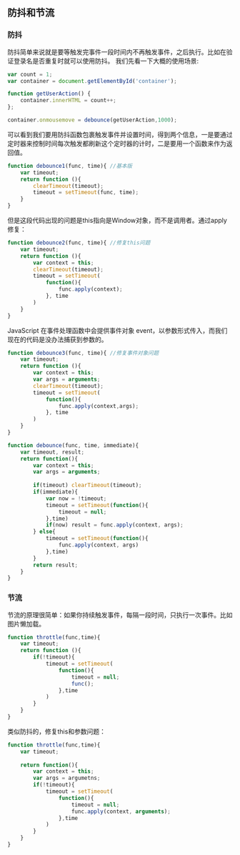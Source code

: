 防抖和节流
----
### 防抖
防抖简单来说就是要等触发完事件一段时间内不再触发事件，之后执行。比如在验证登录名是否重复时就可以使用防抖。
我们先看一下大概的使用场景:
```js
var count = 1;
var container = document.getElementById('container');

function getUserAction() {
    container.innerHTML = count++;
};

container.onmousemove = debounce(getUserAction,1000);
```
可以看到我们要用防抖函数包裹触发事件并设置时间，得到两个信息，一是要通过定时器来控制时间每次触发都刷新这个定时器的计时，二是要用一个函数来作为返回值。
```js
function debounce1(func, time){ //基本版
	var timeout;
	return function (){
		clearTimeout(timeout);
		timeout = setTimeout(func, time);
	}
}
```
但是这段代码出现的问题是this指向是Window对象，而不是调用者。通过apply修复：
```js
function debounce2(func, time){ //修复this问题
	var timeout;
	return function (){
		var context = this;
		clearTimeout(timeout);
		timeout = setTimeout(
			function(){
				func.apply(context);
			}, time
		)
	}
}
```
JavaScript 在事件处理函数中会提供事件对象 event，以参数形式传入，而我们现在的代码是没办法捕获到参数的。
```js
function debounce3(func, time){ //修复事件对象问题
	var timeout;
	return function (){
		var context = this;
		var args = arguments;
		clearTimeout(timeout);
		timeout = setTimeout(
			function(){
				func.apply(context,args);
			}, time
		)
	}
}
```
```js
function debounce(func, time, immediate){
	var timeout, result;
	return function(){
		var context = this;
		var args = arguments;
		
		if(timeout) clearTimeout(timeout);
		if(immediate){
			var now = !timeout;
			timeout = setTimeout(function(){
				timeout = null;
			},time)
			if(now) result = func.apply(context, args);
		} else{
			timeout = setTimeout(function(){
				func.apply(context, args)
			},time)
		}
		return result;
	}
}
```
### 节流
节流的原理很简单：如果你持续触发事件，每隔一段时间，只执行一次事件。比如图片懒加载。
```js
function throttle(func,time){
    var timeout;
    return function (){
        if(!timeout){
            timeout = setTimeout(
                function(){
                    timeout = null;
                    func();
                },time
            )
        }
    }
}
```
类似防抖的，修复this和参数问题：
```js
function throttle(func,time){
	var timeout;
	
	return function(){
		var context = this;
		var args = argumetns;
		if(!timeout){
			timeout = setTimeout(
				function(){
					timeout = null;
					func.apply(context, arguments);
				},time
			)
		}
	}
}
```